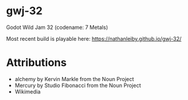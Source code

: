 # gwj-32
Godot Wild Jam 32 (codename: 7 Metals)

Most recent build is playable here: https://nathanleiby.github.io/gwj-32/

# Attributions
- alchemy by Kervin Markle from the Noun Project
- Mercury by Studio Fibonacci from the Noun Project
- Wikimedia
 
